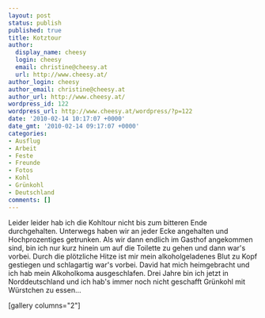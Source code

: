```yaml
---
layout: post
status: publish
published: true
title: Kotztour
author:
  display_name: cheesy
  login: cheesy
  email: christine@cheesy.at
  url: http://www.cheesy.at/
author_login: cheesy
author_email: christine@cheesy.at
author_url: http://www.cheesy.at/
wordpress_id: 122
wordpress_url: http://www.cheesy.at/wordpress/?p=122
date: '2010-02-14 10:17:07 +0000'
date_gmt: '2010-02-14 09:17:07 +0000'
categories:
- Ausflug
- Arbeit
- Feste
- Freunde
- Fotos
- Kohl
- Grünkohl
- Deutschland
comments: []
---
```

<!--:de-->Leider leider hab ich die Kohltour nicht bis zum bitteren Ende durchgehalten. Unterwegs haben wir an jeder Ecke angehalten und Hochprozentiges getrunken. Als wir dann endlich im Gasthof angekommen sind, bin ich nur kurz hinein um auf die Toilette zu gehen und dann war's vorbei. Durch die plötzliche Hitze ist mir mein alkoholgeladenes Blut zu Kopf gestiegen und schlagartig war's vorbei. David hat mich heimgebracht und ich hab mein Alkoholkoma ausgeschlafen. Drei Jahre bin ich jetzt in Norddeutschland und ich hab's immer noch nicht geschafft Grünkohl mit Würstchen zu essen...
[gallery columns="2"]
<!--:-->
